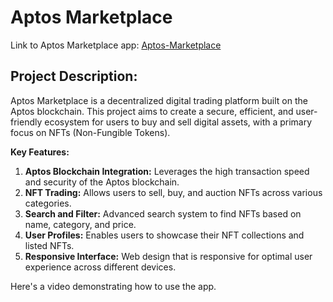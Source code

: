 

# **Aptos Marketplace**

Link to Aptos Marketplace app: [Aptos-Marketplace](https://aptos-marketplace-zeta.vercel.app/)

## **Project Description:**

Aptos Marketplace is a decentralized digital trading platform built on the Aptos blockchain. This project aims to create a secure, efficient, and user-friendly ecosystem for users to buy and sell digital assets, with a primary focus on NFTs (Non-Fungible Tokens).

**Key Features:**

1.  **Aptos Blockchain Integration:**  Leverages the high transaction speed and security of the Aptos blockchain.
2.  **NFT Trading:**  Allows users to sell, buy, and auction NFTs across various categories.
3.  **Search and Filter:**  Advanced search system to find NFTs based on name, category, and price.
4.  **User Profiles:**  Enables users to showcase their NFT collections and listed NFTs.
5.  **Responsive Interface:**  Web design that is responsive for optimal user experience across different devices.

Here's a video demonstrating how to use the app.
